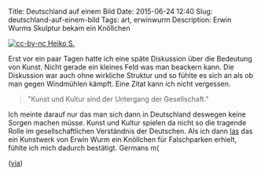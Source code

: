 Title: Deutschland auf einem Bild
Date: 2015-06-24 12:40
Slug: deutschland-auf-einem-bild
Tags: art, erwinwurm
Description: Erwin Wurms Skulptur bekam ein Knöllchen


[![cc-by-nc Heiko S.]({static}/images/erwin-wurm-truck.jpg)](https://www.flickr.com/photos/craxler/18876516930/in/photolist-uL4erJ-v39v9J-v3Dgca-uL45Qs)

Erst vor ein paar Tagen hatte ich eine späte Diskussion über die Bedeutung von Kunst. Nicht gerade ein kleines Feld was man beackern kann. Die Diskussion war auch ohne wirkliche Struktur und so fühlte es sich an als ob man gegen Windmühlen kämpft. Eine Zitat kann ich nicht vergessen.

> "Kunst und Kultur sind der Untergang der Gesellschaft."

Ich meinte darauf nur das man sich dann in Deutschland deswegen keine Sorgen machen müsse. Kunst und Kultur spielen da nicht so die tragende Rolle im gesellschaftlichen Verständnis der Deutschen. Als ich dann [las](http://www.monopol-magazin.de/beamte-verpassen-erwin-wurm-kunstwerk-ein-kn%C3%B6llchen) das ein Kunstwerk von Erwin Wurm ein Knöllchen für Falschparken erhielt, fühlte ich mich dadurch bestätigt. Germans m(

([via](http://www.thisiscolossal.com/2015/06/erwin-wurm-ticket/))
